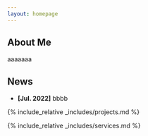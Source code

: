 ```yaml
---
layout: homepage
---
```


## About Me

aaaaaaa

## News
- **[Jul. 2022]** bbbb

[//]: # ({% include_relative _includes/publications.md %})

[//]: # ({% include_relative _includes/awards.md %})

{% include_relative _includes/projects.md %}

{% include_relative _includes/services.md %}

[//]: # (&#40;{% include_relative _includes/experience.md %}&#41;)
